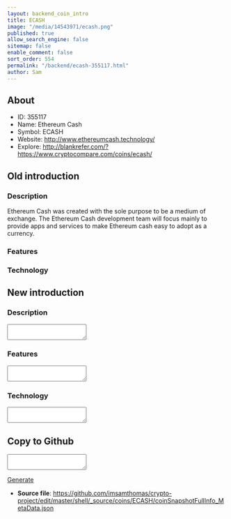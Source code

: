 ```yaml
---
layout: backend_coin_intro
title: ECASH
image: "/media/14543971/ecash.png"
published: true
allow_search_engine: false
sitemap: false
enable_comment: false
sort_order: 554
permalink: "/backend/ecash-355117.html"
author: Sam
---
```


## About

- ID: 355117
- Name: Ethereum Cash
- Symbol: ECASH
- Website: http://www.ethereumcash.technology/
- Explore: http://blankrefer.com/?https://www.cryptocompare.com/coins/ecash/


## Old introduction

### Description

<p>Ethereum Cash was created with the sole purpose to be a medium of exchange. The Ethereum Cash development team will focus mainly to provide apps and services to make Ethereum cash easy to adopt as a currency.</p>

### Features


### Technology




## New introduction


### Description
<textarea id="meta_description" name="description"></textarea>

### Features
<textarea id="meta_features" name="features"></textarea>

### Technology
<textarea id="meta_technology" name="technology"></textarea>


## Copy to Github

<textarea id="coinsnapshotfullinfo_metadata"></textarea>

<a href="#gen" onclick="generateMetaDatJson()">Generate</a>

- **Source file**: <a href="https://github.com/imsamthomas/crypto-project/edit/master/shell/_source/coins/ECASH/coinSnapshotFullInfo_MetaData.json">https://github.com/imsamthomas/crypto-project/edit/master/shell/_source/coins/ECASH/coinSnapshotFullInfo_MetaData.json</a>

